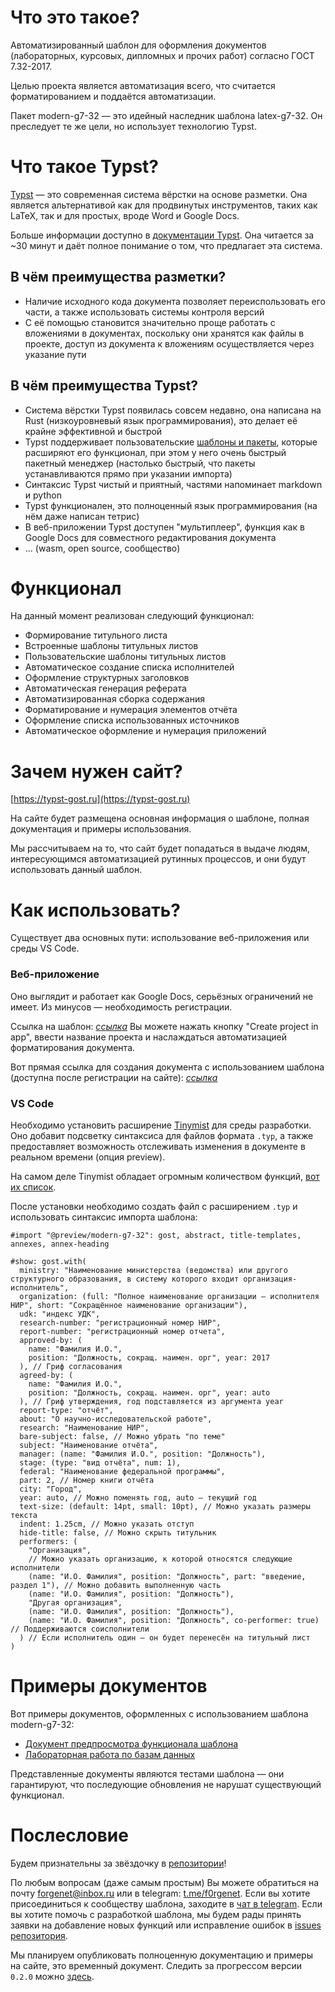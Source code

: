 # Что это такое?

Автоматизированный шаблон для оформления документов (лабораторных, курсовых, дипломных и прочих работ) согласно ГОСТ 7.32-2017.

Целью проекта является автоматизация всего, что считается форматированием и поддаётся автоматизации.

Пакет modern-g7-32 — это идейный наследник шаблона latex-g7-32. Он преследует те же цели, но использует технологию Typst.

# Что такое Typst?

[Typst](https://typst.app/) — это современная система вёрстки на основе разметки. Она является альтернативой как для продвинутых инструментов, таких как LaTeX, так и для простых, вроде Word и Google Docs.

Больше информации доступно в [документации Typst](https://typst.app/docs/). Она читается за \~30 минут и даёт полное понимание о том, что предлагает эта система.

## В чём преимущества разметки?

* Наличие исходного кода документа позволяет переиспользовать его части, а также использовать системы контроля версий
* С её помощью становится значительно проще работать с вложениями в документах, поскольку они хранятся как файлы в проекте, доступ из документа к вложениям осуществляется через указание пути

## В чём преимущества Typst?

* Система вёрстки Typst появилась совсем недавно, она написана на Rust (низкоуровневый язык программирования), это делает её крайне эффективной и быстрой
* Typst поддерживает пользовательские [шаблоны и пакеты](https://typst.app/universe/), которые расширяют его функционал, при этом у него очень быстрый пакетный менеджер (настолько быстрый, что пакеты устанавливаются прямо при указании импорта)
* Синтаксис Typst чистый и приятный, частями напоминает markdown и python
* Typst функционален, это полноценный язык программирования (на нём даже написан тетрис)
* В веб-приложении Typst доступен "мультиплеер", функция как в Google Docs для совместного редактирования документа
* ... (wasm, open source, сообщество)

# Функционал

На данный момент реализован следующий функционал:

* Формирование титульного листа
* Встроенные шаблоны титульных листов
* Пользовательские шаблоны титульных листов
* Автоматическое создание списка исполнителей
* Оформление структурных заголовков
* Автоматическая генерация реферата
* Автоматизированная сборка содержания
* Форматирование и нумерация элементов отчёта
* Оформление списка использованных источников
* Автоматическое оформление и нумерация приложений

# Зачем нужен сайт?

[https://typst-gost.ru](https://typst-gost.ru)

На сайте будет размещена основная информация о шаблоне, полная документация и примеры использования.

Мы рассчитываем на то, что сайт будет попадаться в выдаче людям, интересующимся автоматизацией рутинных процессов, и они будут использовать данный шаблон.

# Как использовать?

Существует два основных пути: использование веб-приложения или среды VS Code.

### Веб-приложение

Оно выглядит и работает как Google Docs, серьёзных ограничений не имеет.
Из минусов — необходимость регистрации.

Ссылка на шаблон: [$ссылка$](https://typst.app/universe/package/modern-g7-32/)
Вы можете нажать кнопку "Create project in app", ввести название проекта и наслаждаться автоматизацией форматирования документа.

Вот прямая ссылка для создания документа с использованием шаблона (доступна после регистрации на сайте): [$ссылка$](https://typst.app/app?template=modern-g7-32&version=0.1.0)

### VS Code

Необходимо установить расширение [Tinymist](https://marketplace.visualstudio.com/items?itemName=myriad-dreamin.tinymist) для среды разработки. Оно добавит подсветку синтаксиса для файлов формата `.typ`, а также предоставляет возможность отслеживать изменения в документе в реальном времени (опция preview).

На самом деле Tinymist обладает огромным количеством функций, [вот их список](https://myriad-dreamin.github.io/tinymist/introduction.html).

После установки необходимо создать файл с расширением `.typ` и использовать синтаксис импорта шаблона:

```typst
#import "@preview/modern-g7-32": gost, abstract, title-templates, annexes, annex-heading

#show: gost.with(
  ministry: "Наименование министерства (ведомства) или другого структурного образования, в систему которого входит организация-исполнитель",
  organization: (full: "Полное наименование организации — исполнителя НИР", short: "Сокращённое наименование организации"),
  udk: "индекс УДК",
  research-number: "регистрационный номер НИР",
  report-number: "регистрационный номер отчета",
  approved-by: (
    name: "Фамилия И.О.", 
    position: "Должность, сокращ. наимен. орг", year: 2017
  ), // Гриф согласования
  agreed-by: (
    name: "Фамилия И.О.", 
    position: "Должность, сокращ. наимен. орг", year: auto
  ), // Гриф утверждения, год подставляется из аргумента year
  report-type: "отчёт",
  about: "О научно-исследовательской работе",
  research: "Наименование НИР",
  bare-subject: false, // Можно убрать "по теме"
  subject: "Наименование отчёта",
  manager: (name: "Фамилия И.О.", position: "Должность"),
  stage: (type: "вид отчёта", num: 1),
  federal: "Наименование федеральной программы",
  part: 2, // Номер книги отчёта
  city: "Город",
  year: auto, // Можно поменять год, auto — текущий год
  text-size: (default: 14pt, small: 10pt), // Можно указать размеры текста
  indent: 1.25cm, // Можно указать отступ
  hide-title: false, // Можно скрыть титульник
  performers: (
    "Организация",
    // Можно указать организацию, к которой относятся следующие исполнители
    (name: "И.О. Фамилия", position: "Должность", part: "введение, раздел 1"), // Можно добавить выполненную часть
    (name: "И.О. Фамилия", position: "Должность"),
    "Другая организация",
    (name: "И.О. Фамилия", position: "Должность"),
    (name: "И.О. Фамилия", position: "Должность", co-performer: true) // Поддерживаются соисполнители
  ) // Если исполнитель один — он будет перенесён на титульный лист
)
```

# Примеры документов

Вот примеры документов, оформленных с использованием шаблона modern-g7-32:

* [Документ предпросмотра функционала шаблона](https://github.com/typst-g7-32/modern-g7-32/tree/main/tests/documents/preview)
* [Лабораторная работа по базам данных](https://github.com/typst-g7-32/modern-g7-32/tree/main/tests/documents/databases-lab)

Представленные документы являются тестами шаблона — они гарантируют, что последующие обновления не нарушат существующий функционал.

# Послесловие

Будем признательны за звёздочку в [репозитории](https://github.com/typst-g7-32/modern-g7-32)!

По любым вопросам (даже самым простым) Вы можете обратиться на почту [forgenet@inbox.ru](mailto:support@typst-gost.ru) или в telegram: [t.me/f0rgenet](https://t.me/f0rgenet).
Если вы хотите присоединиться к сообществу шаблона, заходите в [чат в telegram](https://t.me/typst_gost).
Если вы хотите помочь с разработкой шаблона, мы будем рады принять заявки на добавление новых функций или исправление ошибок в [issues репозитория](https://github.com/typst-g7-32/modern-g7-32/issues).

Мы планируем опубликовать полноценную документацию и примеры на сайте, это временный документ.
Следить за прогрессом версии `0.2.0` можно [здесь](https://github.com/typst-g7-32/modern-g7-32/milestone/2).